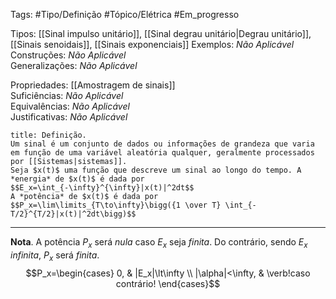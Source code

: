 Tags: #Tipo/Definição #Tópico/Elétrica #Em_progresso

Tipos: [[Sinal impulso unitário]], [[Sinal degrau unitário|Degrau unitário]], [[Sinais senoidais]], [[Sinais exponenciais]]
Exemplos: _Não Aplicável_  
Construções: _Não Aplicável_  
Generalizações: _Não Aplicável_

Propriedades: [[Amostragem de sinais]]  
Suficiências: _Não Aplicável_  
Equivalências: _Não Aplicável_  
Justificativas: _Não Aplicável_

```ad-abstract
title: Definição.
Um sinal é um conjunto de dados ou informações de grandeza que varia em função de uma variável aleatória qualquer, geralmente processados por [[Sistemas|sistemas]].
Seja $x(t)$ uma função que descreve um sinal ao longo do tempo. A *energia* de $x(t)$ é dada por
$$E_x=\int_{-\infty}^{\infty}|x(t)|^2dt$$
A *potência* de $x(t)$ é dada por
$$P_x=\lim\limits_{T\to\infty}\bigg({1 \over T} \int_{-T/2}^{T/2}|x(t)|^2dt\bigg)$$
```
---
**Nota**.  A potência $P_x$ será *nula* caso $E_x$ seja *finita*. Do contrário, sendo $E_x$ *infinita*, $P_x$ será *finita*.
$$P_x=\begin{cases} 0,  & |E_x|\lt\infty \\
|\alpha|<\infty, & \verb!caso contrário!
\end{cases}$$
